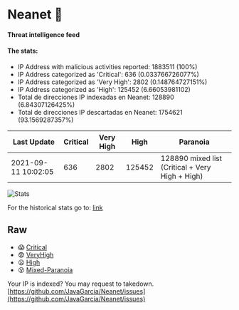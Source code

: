 # Neanet :hocho:
#### Threat intelligence feed
#### The stats:

- IP Address with malicious activities reported: 1883511 (100%)
- IP Address categorized as 'Critical':  636 (0.033766726077%)
- IP Address categorized as 'Very High':  2802 (0.148764727151%)
- IP Address categorized as 'High':  125452 (6.66053981102)
- Total de direcciones IP indexadas en Neanet:  128890 (6.84307126425%)
- Total de direcciones IP descartadas en Neanet:  1754621 (93.1569287357%)

| Last Update | Critical | Very High | High | Paranoia |
| --- | --- | --- | --- | --- |
| 2021-09-11 10:02:05 | 636 | 2802 | 125452 | 128890 mixed list (Critical + Very High + High)|

![Stats](https://docs.google.com/spreadsheets/d/e/2PACX-1vSnaNMIXVabIpDJjufMlzH7poXnshF3mgd8Is1g9ytUEzVsP5my4Trn8f-xkoLLQ38xpL3HtmUexLo6/pubchart?oid=501124687&format=image)

For the historical stats go to: [link](/stats.csv)
## Raw
- :scream: [Critical](https://raw.githubusercontent.com/JavaGarcia/Neanet/master/blacklists/neanet_critical.txt)
- :fearful: [VeryHigh](https://raw.githubusercontent.com/JavaGarcia/Neanet/master/blacklists/neanet_veryHigh.txtt)
- :frowning: [High](https://raw.githubusercontent.com/JavaGarcia/Neanet/master/blacklists/neanet_high.txt)
- :dizzy_face: [Mixed-Paranoia](https://raw.githubusercontent.com/JavaGarcia/Neanet/master/blacklists/neanet_all.txt)


Your IP is indexed? You may request to takedown. [https://github.com/JavaGarcia/Neanet/issues](https://github.com/JavaGarcia/Neanet/issues)


















































































































































































































































































































































































































































































































































































































































































































































































































































































































































































































































































































































































































































































































































































































































































































































































































































































































































































































































































































































































































































































































































































































































































































































































































































































































































































































































































































































































































































































































































































































































































































































































































































































































































































































































































































































































































































































































































































































































































































































































































































































































































































































































































































































































































































































































































































































































































































































































































































































































































































































































































































































































































































































































































































































































































































































































































































































































































































































































































































































































































































































































































































































































































































































































































































































































































































































































































































































































































































































































































































































































































































































































































































































































































































































































































































































































































































































































































































































































































































































































































































































































































































































































































































































































































































































































































































































































































































































































































































































